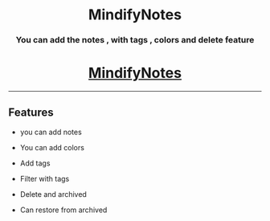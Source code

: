 <div align="center">

#   MindifyNotes
  
### You can add the notes , with tags , colors and delete feature 

# [MindifyNotes](https://mindify-notes.netlify.app/)

</div>

--- 

## Features

- you can add notes 

- You can add colors 

- Add tags 

- Filter with tags 

- Delete and archived 

- Can restore from archived 
